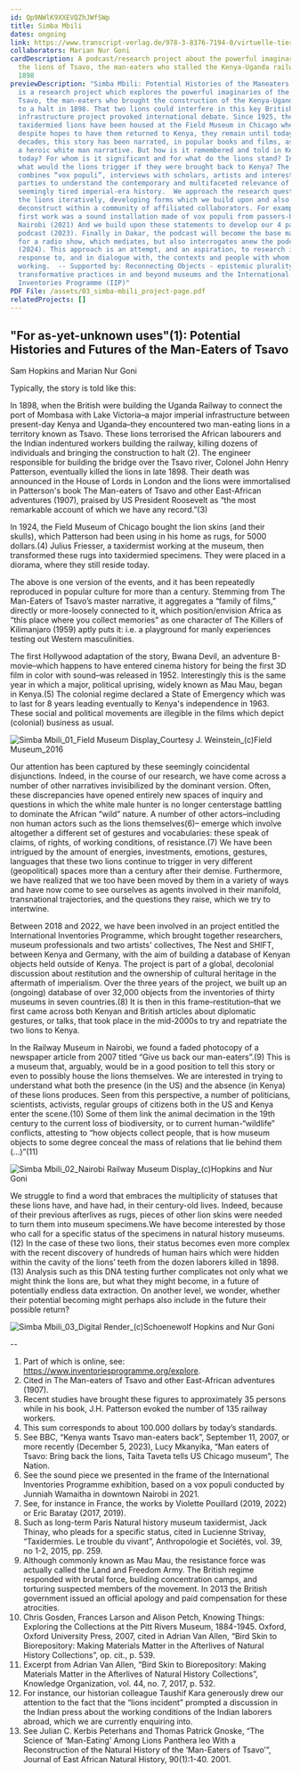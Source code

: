 ```yaml
---
id: Qp9NWlK9XXEVQZhJWfSWp
title: Simba Mbili
dates: ongoing
link: https://www.transcript-verlag.de/978-3-8376-7194-0/virtuelle-tiere/?c=311033778
collaborators: Marian Nur Goni
cardDescription: A podcast/research project about the powerful imaginaries of
  the lions of Tsavo, the man-eaters who stalled the Kenya-Uganda railway in
  1898
previewDescription: "Simba Mbili: Potential Histories of the Maneaters of Tsavo
  is a research project which explores the powerful imaginaries of the lions of
  Tsavo, the man-eaters who brought the construction of the Kenya-Uganda railway
  to a halt in 1898. That two lions could interfere in this key British imperial
  infrastructure project provoked international debate. Since 1925, the
  taxidermied lions have been housed at the Field Museum in Chicago where,
  despite hopes to have them returned to Kenya, they remain until today.  Over
  decades, this story has been narrated, in popular books and films, as part of
  a heroic white man narrative. But how is it remembered and told in Kenya
  today? For whom is it significant and for what do the lions stand? Indeed,
  what would the lions trigger if they were brought back to Kenya? The podcast
  combines “vox populi”, interviews with scholars, artists and interested
  parties to understand the contemporary and multifaceted relevance of this
  seemingly tired imperial-era history.  We approach the research question of
  the lions iteratively, developing forms which we build upon and also
  deconstruct within a community of affiliated collaborators. For example, our
  first work was a sound installation made of vox populi from passers-by in
  Nairobi (2021) And we build upon these statements to develop our 4 part
  podcast (2023). Finally in Dakar, the podcast will become the base material
  for a radio show, which mediates, but also interrogates anew the podcast
  (2024). This approach is an attempt, and an aspiration, to research in
  response to, and in dialogue with, the contexts and people with whom are
  working.  -- Supported by: Reconnecting Objects - epistemic plurality and
  transformative practices in and beyond museums and the International
  Inventories Programme (IIP)"
PDF File: /assets/03_simba-mbili_project-page.pdf
relatedProjects: []
---
```

## "For as-yet-unknown uses"(1): Potential Histories and Futures of the Man-Eaters of Tsavo

Sam Hopkins and Marian Nur Goni

Typically, the story is told like this: 

In 1898, when the British were building the Uganda Railway to connect the port of Mombasa with Lake Victoria–a major imperial infrastructure between present-day Kenya and Uganda–they encountered two man-eating lions in a territory known as Tsavo. These lions terrorised the African labourers and the Indian indentured workers building the railway, killing dozens of individuals and bringing the construction to halt (2). The engineer responsible for building the bridge over the Tsavo river, Colonel John Henry Patterson, eventually killed the lions in late 1898. Their death was announced in the House of Lords in London and the lions were immortalised in Patterson's book The Man-eaters of Tsavo and other East-African adventures (1907), praised by US President Roosevelt as “the most remarkable account of which we have any record.”(3)

In 1924, the Field Museum of Chicago bought the lion skins (and their skulls), which Patterson had been using in his home as rugs, for 5000 dollars.(4) Julius Friesser, a taxidermist working at the museum, then transformed these rugs into taxidermied specimens. They were placed in a diorama, where they still reside today.

The above is one version of the events, and it has been repeatedly reproduced in popular culture for more than a century. Stemming from The Man-Eaters of Tsavo’s master narrative, it aggregates a “family of films,” directly or more-loosely connected to it, which position/envision Africa as “this place where you collect memories” as one character of The Killers of Kilimanjaro (1959) aptly puts it: i.e. a playground for manly experiences testing out Western masculinities. 

The first Hollywood adaptation of the story, Bwana Devil, an adventure B-movie–which happens to have entered cinema history for being the first 3D film in color with sound–was released in 1952. Interestingly this is the same year in which a major, political uprising, widely known as Mau Mau, began in Kenya.(5) The colonial regime declared a State of Emergency which was to last for 8 years leading eventually to Kenya's independence in 1963. These social and political movements are illegible in the films which depict (colonial) business as usual. 

![](/assets/simba-mbili_01_field-museum-display_2016_courtesy-j.-weinstein_-c-field-museum-1.jpg "Simba Mbili_01_Field Museum Display_Courtesy J. Weinstein_(c)Field Museum_2016")

Our attention has been captured by these seemingly coincidental disjunctions. Indeed, in the course of our research, we have come across a number of other narratives invisibilized by the dominant version. Often, these discrepancies have opened entirely new spaces of inquiry and questions in which the white male hunter is no longer centerstage battling to dominate the African “wild” nature. A number of other actors–including non human actors such as the lions themselves(6)– emerge which involve altogether a different set of gestures and vocabularies: these speak of claims, of rights, of working conditions, of resistance.(7) We have been intrigued by the amount of energies, investments, emotions, gestures, languages that these two lions continue to trigger in very different (geopolitical) spaces more than a century after their demise. Furthermore, we have realized that we too have been moved by them in a variety of ways and have now come to see ourselves as agents involved in their manifold, transnational trajectories, and the questions they raise, which we try to intertwine.

Between 2018 and 2022, we have been involved in an project entitled the International Inventories Programme, which brought together researchers, museum professionals and two artists' collectives, The Nest and SHIFT, between Kenya and Germany, with the aim of building a database of Kenyan objects held outside of Kenya. The project is part of a global, decolonial discussion about restitution and the ownership of cultural heritage in the aftermath of imperialism. Over the three years of the project, we built up an (ongoing) database of over 32,000 objects from the inventories of thirty museums in seven countries.(8) It is then in this frame–restitution–that we first came across both Kenyan and British articles about diplomatic gestures, or talks, that took place in the mid-2000s to try and repatriate the two lions to Kenya. 

In the Railway Museum in Nairobi, we found a faded photocopy of a newspaper article from 2007 titled “Give us back our man-eaters”.(9) This is a museum that, arguably, would be in a good position to tell this story or even to possibly house the lions themselves. We are interested in trying to understand what both the presence (in the US) and the absence (in Kenya) of these lions produces. Seen from this perspective, a number of politicians, scientists, activists, regular groups of citizens both in the US and Kenya enter the scene.(10) Some of them link the animal decimation in the 19th century to the current loss of biodiversity, or to current human-“wildlife” conflicts, attesting to “how objects collect people, that is how museum objects to some degree conceal the mass of relations that lie behind them (...)”(11) 

![](/assets/simba-mbili_02_nairobi-railway-museum-display_2021_-c-hopkins-and-nur-goni-2.jpg "Simba Mbili_02_Nairobi Railway Museum Display_(c)Hopkins and Nur Goni")

We struggle to find a word that embraces the multiplicity of statuses that these lions have, and have had, in their century-old lives. Indeed, because of their previous afterlives as rugs, pieces of other lion skins were needed to turn them into museum specimens.We have become interested by those who call for a specific status of the specimens in natural history museums.(12) In the case of these two lions, their status becomes even more complex with the recent discovery of hundreds of human hairs which were hidden within the cavity of the lions’ teeth from the dozen laborers killed in 1898.(13) Analysis such as this DNA testing further complicates not only what we might think the lions are, but what they might become, in a future of potentially endless data extraction. On another level, we wonder, whether their potential becoming might perhaps also include in the future their possible return?

![](/assets/simba-mbili_03_digital-render_2023_-c-schoenewolf-hopkins-and-nur-goni-3.jpg "Simba Mbili_03_Digital Render_(c)Schoenewolf Hopkins and Nur Goni")

\--

1. Part of which is online, see: https://www.inventoriesprogramme.org/explore. 
2. Cited in The Man-eaters of Tsavo and other East-African adventures (1907).
3. Recent studies have brought these figures to approximately 35 persons while in his book, J.H. Patterson evoked the number of 135 railway workers. 
4. This sum corresponds to about 100.000 dollars by today’s standards.
5. See BBC, “Kenya wants Tsavo man-eaters back”, September 11, 2007, or more recently (December 5, 2023), Lucy Mkanyika, “Man eaters of Tsavo: Bring back the lions, Taita Taveta tells US Chicago museum”, The Nation.	
6. See the sound piece we presented in the frame of the International Inventories Programme exhibition, based on a vox populi conducted by Junniah Wamaitha in downtown Nairobi in 2021.
7. See, for instance in France, the works by Violette Pouillard (2019, 2022) or Eric Baratay (2017, 2019).
8. Such as long-term Paris Natural history museum taxidermist, Jack Thinay, who pleads for a specific status, cited in Lucienne Strivay, “Taxidermies. Le trouble du vivant”, Anthropologie et Sociétés, vol. 39, no 1-2, 2015, pp. 259.
9. Although commonly known as Mau Mau, the resistance force was actually called the Land and Freedom Army. The British regime responded with brutal force, building concentration camps, and torturing suspected members of the movement. In 2013 the British government issued an official apology and paid compensation for these atrocities.
10. Chris Gosden, Frances Larson and Alison Petch, Knowing Things: Exploring the Collections at the Pitt Rivers Museum, 1884-1945. Oxford, Oxford University Press, 2007, cited in Adrian Van Allen, “Bird Skin to Biorepository: Making Materials Matter in the Afterlives of Natural History Collections”, op. cit., p. 539.
11. Excerpt from Adrian Van Allen, “Bird Skin to Biorepository: Making Materials Matter in the Afterlives of Natural History Collections”,  Knowledge Organization, vol. 44, no. 7, 2017, p. 532.
12. For instance, our historian colleague Taushif Kara generously drew our attention to the fact that the “lions incident” prompted a discussion in the Indian press about the working conditions of the Indian laborers abroad, which we are currently enquiring into.
13. See Julian C. Kerbis Peterhans and Thomas Patrick Gnoske, “The Science of ‘Man-Eating’ Among Lions Panthera leo With a Reconstruction of the Natural History of the ‘Man-Eaters of Tsavo’”, Journal of East African Natural History, 90(1):1-40. 2001.
